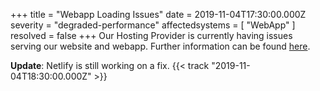 +++
title = "Webapp Loading Issues"
date = 2019-11-04T17:30:00.000Z
severity = "degraded-performance"
affectedsystems = [
  "WebApp"
]
resolved = false
+++
Our Hosting Provider is currently having issues serving our website and webapp. Further information can be found [here](https://www.netlifystatus.com/).

**Update**: Netlify is still working on a fix. {{< track "2019-11-04T18:30:00.000Z" >}} 